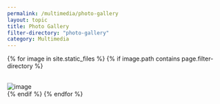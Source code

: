 ```yaml
---
permalink: /multimedia/photo-gallery
layout: topic
title: Photo Gallery
filter-directory: "photo-gallery"
category: Multimedia
---
```


<div class="tile-grid d-flex flex-wrap">

{% for image in site.static_files %}
  {% if image.path contains page.filter-directory %}
    <div class="col-6">  
      <div class="tile-grid-item p-2">
        <img src="{{ site.baseurl }}{{ image.path }}" alt="image" />
      </div>
    </div>
  {% endif %}
{% endfor %}
</div>
